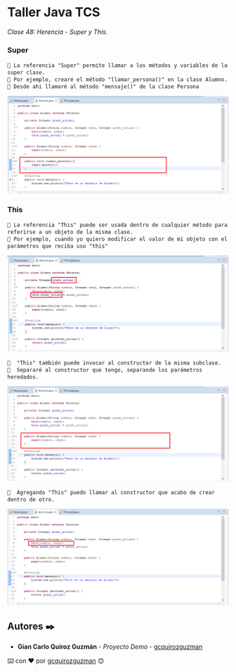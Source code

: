 # Taller Java TCS

_Clase 48: Herencia - Super y This._

### Super

```
📢 La referencia "Super" permite llamar a los métodos y variables de la super clase. 
📢 Por ejemplo, crearé el método "llamar_persona()" en la clase Alumno.
📢 Desde ahi llamaré al método "mensaje()" de la clase Persona
```

![Error: imagen no ha sido cargada](https://github.com/gcquirozguzman/java-tcs-202001/blob/Clase-48/imagenes/pagina_48_1.png)

### This

```
📢 La referencia "This" puede ser usada dentro de cualquier método para referirse a un objeto de la misma clase.
📢 Por ejemplo, cuando yo quiero modificar el valor de mi objeto con el parámetros que reciba uso "this"
```

![Error: imagen no ha sido cargada](https://github.com/gcquirozguzman/java-tcs-202001/blob/Clase-48/imagenes/pagina_48_7.png)

```
📢  "This" también puede invocar al constructor de la misma subclase.
📢  Separaré al constructor que tengo, separando los parámetros heredados.
```

![Error: imagen no ha sido cargada](https://github.com/gcquirozguzman/java-tcs-202001/blob/Clase-48/imagenes/pagina_48_8.png)

```
📢  Agregando "This" puedo llamar al constructor que acabo de crear dentro de otro.
```

![Error: imagen no ha sido cargada](https://github.com/gcquirozguzman/java-tcs-202001/blob/Clase-48/imagenes/pagina_48_9.png)

## Autores ✒️

* **Gian Carlo Quiroz Guzmán** - *Proyecto Demo* - [gcquirozguzman](https://github.com/gcquirozguzman)



⌨️ con ❤️ por [gcquirozguzman](https://github.com/gcquirozguzman) 😊
